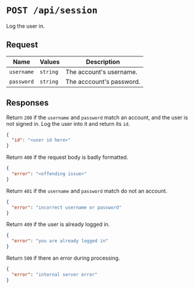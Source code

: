# `POST /api/session`

Log the user in.

## Request

| Name | Values | Description |
|-|-|-|
| `username` | `string` | The account's username. |
| `password` | `string` | The acccount's password. |

## Responses

Return `200` if the `username` and `password` match an account, and the user is not signed in. Log the user into it and return its `id`.

```json
{
  "id": "<user id here>"
}
```

Return `400` if the request body is badly formatted.

```json
{
  "error": "<offending issue>"
}
```

Return `401` if the `username` and `password` match do not an account.

```json
{
  "error": "incorrect username or password"
}
```

Return `409` if the user is already logged in.

```json
{
  "error": "you are already logged in"
}
```

Return `500` if there an error during processing.

```json
{
  "error": "internal server error"
}
```
